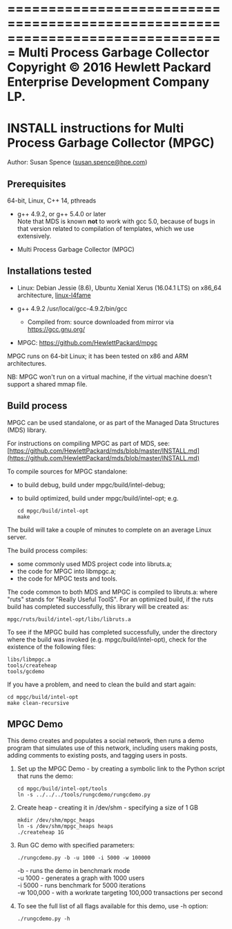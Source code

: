 ===============================================================================
      Multi Process Garbage Collector
      Copyright © 2016 Hewlett Packard Enterprise Development Company LP.
===============================================================================

# INSTALL instructions for Multi Process Garbage Collector (MPGC)

Author: Susan Spence (susan.spence@hpe.com)

## Prerequisites

64-bit, Linux, C++ 14, pthreads

- g++ 4.9.2, or g++ 5.4.0 or later    
  Note that MDS is known **not** to work with gcc 5.0, because of bugs 
  in that version related to compilation of templates, which we use extensively.

- Multi Process Garbage Collector (MPGC)

## Installations tested

* Linux: Debian Jessie (8.6), 
Ubuntu Xenial Xerus (16.04.1 LTS) on x86_64 architecture, 
[linux-l4fame](https://github.com/FabricAttachedMemory/linux-l4fame)

* g++ 4.9.2 /usr/local/gcc-4.9.2/bin/gcc

    * Compiled from: source downloaded from mirror via https://gcc.gnu.org/

* MPGC: https://github.com/HewlettPackard/mpgc

MPGC runs on 64-bit Linux; it has been tested on x86 and ARM architectures.

NB: MPGC won't run on a virtual machine, 
if the virtual machine doesn't support a shared mmap file.


## Build process

MPGC can be used standalone, or as part of the Managed Data Structures (MDS) library.  

For instructions on compiling MPGC as part of MDS, see:  
    [https://github.com/HewlettPackard/mds/blob/master/INSTALL.md](https://github.com/HewlettPackard/mds/blob/master/INSTALL.md)

To compile sources for MPGC standalone:
- to build debug, build under mpgc/build/intel-debug;
- to build optimized, build under mpgc/build/intel-opt; e.g.

    ```
    cd mpgc/build/intel-opt    
    make
    ```

The build will take a couple of minutes to complete on an average Linux server.
    
The build process compiles:
- some commonly used MDS project code into libruts.a;
- the code for MPGC into libmpgc.a; 
- the code for MPGC tests and tools.

The code common to both MDS and MPGC is compiled to libruts.a:
where "ruts" stands for "Really Useful ToolS".
For an optimized build, if the ruts build has completed successfully, this library will be created as: 

    mpgc/ruts/build/intel-opt/libs/libruts.a    

To see if the MPGC build has completed successfully, 
under the directory where the build was invoked (e.g. mpgc/build/intel-opt),
check for the existence of the following files: 

    libs/libmpgc.a    
    tools/createheap
    tools/gcdemo

If you have a problem, and need to clean the build and start again:    

    cd mpgc/build/intel-opt
    make clean-recursive


## MPGC Demo  

This demo creates and populates a social network, 
then runs a demo program that simulates use of this network, 
including users making posts, adding comments to existing posts, 
and tagging users in posts. 

1. Set up the MPGC Demo - by creating a symbolic link 
to the Python script that runs the demo:

    ```
    cd mpgc/build/intel-opt/tools    
    ln -s ../../../tools/rungcdemo/rungcdemo.py
    ```

2. Create heap - creating it in /dev/shm - specifying a size of 1 GB

    ```
    mkdir /dev/shm/mpgc_heaps    
    ln -s /dev/shm/mpgc_heaps heaps    
    ./createheap 1G
    ```

3. Run GC demo with specified parameters: 

    ```
    ./rungcdemo.py -b -u 1000 -i 5000 -w 100000    
    ```

    -b - runs the demo in benchmark mode    
    -u 1000 - generates a graph with 1000 users     
    -i 5000 - runs benchmark for 5000 iterations    
    -w 100,000 - with a workrate targeting 100,000 transactions per second    


4. To see the full list of all flags available for this demo, use -h option: 

    ```
    ./rungcdemo.py -h 
    ```



